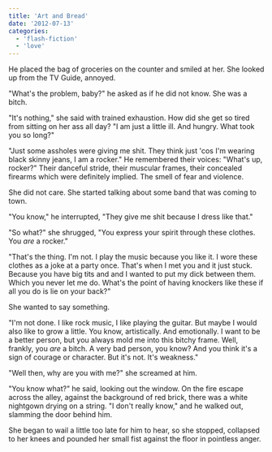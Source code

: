 ```yaml
---
title: 'Art and Bread'
date: '2012-07-13'
categories:
  - 'flash-fiction'
  - 'love'
---
```


He placed the bag of groceries on the counter and smiled at her. She looked up
from the TV Guide, annoyed.

<!-- truncate -->

"What's the problem, baby?" he asked as if he did not know. She was a bitch.

"It's nothing," she said with trained exhaustion. How did she get so tired from
sitting on her ass all day? "I am just a little ill. And hungry. What took you
so long?"

"Just some assholes were giving me shit. They think just 'cos I'm wearing black
skinny jeans, I am a rocker." He remembered their voices: "What's up, rocker?"
Their danceful stride, their muscular frames, their concealed firearms which
were definitely implied. The smell of fear and violence.

She did not care. She started talking about some band that was coming to town.

"You know," he interrupted, "They give me shit because I dress like that."

"So what?" she shrugged, "You express your spirit through these clothes.
You *are* a rocker."

"That's the thing. I'm not. I play the music because you like it. I wore these
clothes as a joke at a party once. That's when I met you and it just stuck.
Because you have big tits and and I wanted to put my dick between them. Which
you never let me do. What's the point of having knockers like these if all you
do is lie on your back?"

She wanted to say something.

"I'm not done. I like rock music, I like playing the guitar. But maybe I would
also like to grow a little. You know, artistically. And emotionally. I want to
be a better person, but you always mold me into this bitchy frame. Well,
frankly, you _are_ a bitch. A very bad person, you know? And you think it's a
sign of courage or character. But it's not. It's weakness."

"Well then, why are you with me?" she screamed at him.

"You know what?" he said, looking out the window. On the fire escape across the
alley, against the background of red brick, there was a white nightgown drying
on a string. "I don't really know," and he walked out, slamming the door behind
him.

She began to wail a little too late for him to hear, so she stopped, collapsed
to her knees and pounded her small fist against the floor in pointless anger.
